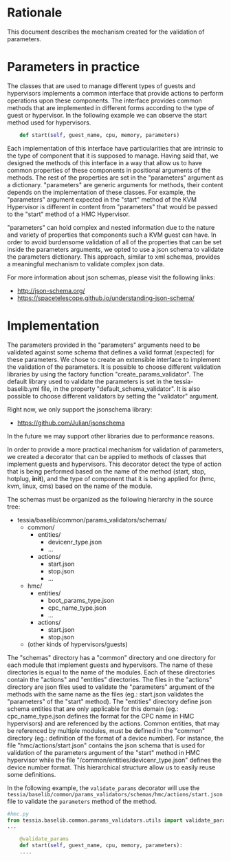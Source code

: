 <!--
Copyright 2016, 2017 IBM Corp.

Licensed under the Apache License, Version 2.0 (the "License");
you may not use this file except in compliance with the License.
You may obtain a copy of the License at

   http://www.apache.org/licenses/LICENSE-2.0

Unless required by applicable law or agreed to in writing, software
distributed under the License is distributed on an "AS IS" BASIS,
WITHOUT WARRANTIES OR CONDITIONS OF ANY KIND, either express or implied.
See the License for the specific language governing permissions and
limitations under the License.
-->
# Rationale

This document describes the mechanism created for the validation of parameters.

# Parameters in practice

The classes that are used to manage different types of guests and hypervisors implements a common interface that provide actions to perform operations upon these components. The interface provides common methods that are implemented in different forms according to the type of guest or hypervisor. In the following example we can observe the start method used for hypervisors.
```python
    def start(self, guest_name, cpu, memory, parameters)
```

Each implementation of this interface have particularities that are intrinsic to the type of component that it is supposed to manage. Having said that, we designed the methods of this interface in a way that allow us to have common properties of these components in positional arguments of the methods. The rest of the properties are set in the "parameters" argument as a dictionary.  "parameters" are generic arguments for methods, their content depends on the implementation of these classes. For example, the "parameters" argument expected in the "start" method of the KVM Hypervisor is different in content from "parameters" that would be passed to the "start" method of a HMC Hypervisor.

"parameters" can hold complex and nested information due to the nature and variety of properties that components such a KVM guest can have. In order to avoid burdensome validation of all of the properties that can be set inside the parameters arguments, we opted to use a json schema to validate the parameters dictionary. This approach, similar to xml schemas, provides a meaningful mechanism to validate complex json data.

For more information about json schemas, please visit the following links:

* http://json-schema.org/
* https://spacetelescope.github.io/understanding-json-schema/

# Implementation

The parameters provided in the "parameters" arguments need to be validated against some schema that defines a valid format (expected) for these parameters. We chose to create an extensible interface to implement the validation of the parameters. It is possible to choose different validation libraries by using the factory function "create_params_validator". The default library used to validate the parameters is set in the tessia-baselib.yml file, in the property "default_schema_validator". It is also possible to choose different validators by setting the "validator" argument.

Right now, we only support the jsonschema library:

* https://github.com/Julian/jsonschema

In the future we may support other libraries due to performance reasons.

In order to provide a more practical mechanism for validation of parameters, we created a decorator that can be applied to methods of classes that implement guests and hypervisors. This decorator detect the type of action that is being performed based on the name of the method  (start, stop, hotplug, __init__), and the type of component that it is being applied for (hmc, kvm, linux, cms) based on the name of the module.

The schemas must be organized as the following hierarchy in the source tree:

* tessia/baselib/common/params_validators/schemas/
    * common/
        * entities/
             * devicenr_type.json
             * ...
        * actions/
             * start.json
             * stop.json
             * ...
    * hmc/
        * entities/
            * boot_params_type.json
            * cpc_name_type.json
            * ...
        * actions/
            * start.json
            * stop.json
    * (other kinds of hypervisors/guests)

The "schemas" directory has a "common" directory and one directory for each module that implement guests and hypervisors. The name of these directories is equal to the name of the modules. Each of these directories contain the "actions" and "entities" directories. The files in the "actions" directory are json files used to validate the "parameters" argument of the methods with the same name as the files (eg.: start.json validates the "parameters" of the "start" method). The "entities" directory define json schema entities that are only applicable for this domain (eg.: cpc_name_type.json defines the format for the CPC name in HMC hypervisors) and are referenced by the actions. Common entities, that may be referenced by multiple modules, must be defined in the "common" directory (eg.: definition of the format of a device number). For instance, the file "hmc/actions/start.json" contains the json schema that is used for validation of the parameters argument of the "start" method in HMC hypervisor while the file "/common/entities/devicenr_type.json" defines the device number format. This hierarchical structure allow us to easily reuse some definitions.

In the following example, the `validate_params` decorator will use the `tessia/baselib/common/params_validators/schemas/hmc/actions/start.json` file to validate the `parameters` method of the method.

```python
#hmc.py
from tessia.baselib.common.params_validators.utils import validate_params
...

    @validate_params
    def start(self, guest_name, cpu, memory, parameters):
	....
```
